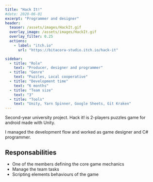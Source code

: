 ```yaml
---
title: "Hack It!"
#date: 2020-06-01
excerpt: "Programmer and designer"
header:
  teaser: /assets/images/HackIt.gif
  overlay_image: /assets/images/HackIt.gif
  overlay_filter: 0.25
  actions:
    - label: "itch.io"
      url: "https://bitacora-studio.itch.io/hack-it"

sidebar:
  - title: "Role"
    text: "Producer, designer and programmer"
  - title: "Genre"
    text: "Puzzles, Local cooperative"
  - title: "Development time"
    text: "6 months"  
  - title: "Team size"
    text: "3"  
  - title: "Tools"
    text: "Unity, Yarn Spinner, Google Sheets, Git Kraken"
---
```

Second-year university project. Hack it! is 2-players puzzles game for android made with Unity. 

I managed the development flow and worked as game designer and C# programmer.

## Responsabilities
- One of the members defining the core game mechanics
- Manage the team tasks
- Scripting elements behaviours of the game